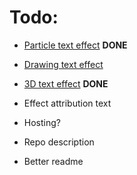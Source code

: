 # Todo:
- [Particle text effect](https://www.youtube.com/watch?v=XGioNBHrFU4) **DONE**
- [Drawing text effect](https://codepen.io/tholman/pen/DByKvO)
- [3D text effect](https://www.youtube.com/watch?v=TQyOL1u10EI) **DONE**
- Effect attribution text


- Hosting?
- Repo description
- Better readme
